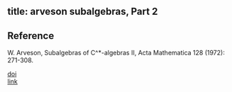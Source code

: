 title: arveson subalgebras, Part 2 
---

## Reference

W. Arveson, Subalgebras of C^\*-algebras II, Acta Mathematica 128 (1972): 271-308.

[doi](https://doi.org/10.1007/BF02392166)     
[link](file:///Users/anna/Downloads/BF02392166-1.pdf)
